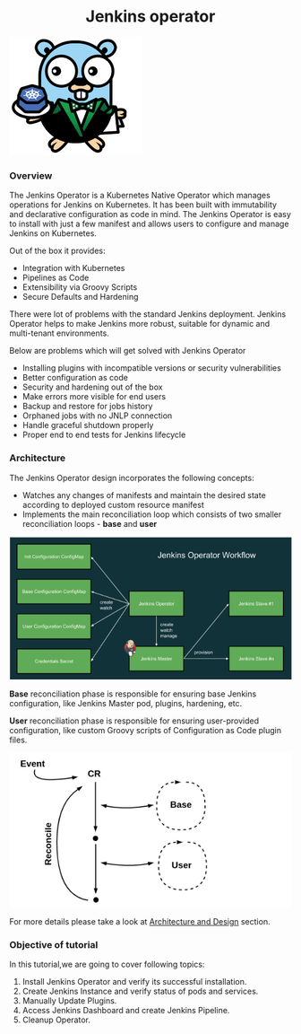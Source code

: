 <h1 align="center">Jenkins operator</h1>

![Logo](_images/logo.png)
### Overview
The Jenkins Operator is a Kubernetes Native Operator which manages operations for Jenkins on Kubernetes. It has been built with immutability and declarative configuration as code in mind. The Jenkins Operator is easy to install with just a few manifest and allows users to configure and manage Jenkins on Kubernetes.

Out of the box it provides:

- Integration with Kubernetes
- Pipelines as Code
- Extensibility via Groovy Scripts
- Secure Defaults and Hardening

There were lot of problems with the standard Jenkins deployment. Jenkins Operator helps to make Jenkins more robust, suitable for dynamic and multi-tenant environments.

Below are problems which will get solved with Jenkins Operator

- Installing plugins with incompatible versions or security vulnerabilities
- Better configuration as code
- Security and hardening out of the box
- Make errors more visible for end users
- Backup and restore for jobs history
- Orphaned jobs with no JNLP connection
- Handle graceful shutdown properly
- Proper end to end tests for Jenkins lifecycle

### Architecture

The Jenkins Operator design incorporates the following concepts:

- Watches any changes of manifests and maintain the desired state according to deployed custom resource manifest
- Implements the main reconciliation loop which consists of two smaller reconciliation loops - **base** and **user**

![](_images/jenkins-workflow.png)

**Base** reconciliation phase is responsible for ensuring base Jenkins configuration, like Jenkins Master pod, plugins, hardening, etc.

**User** reconciliation phase is responsible for ensuring user-provided configuration, like custom Groovy scripts of Configuration as Code plugin files.

![](_images/Architecture.PNG)

For more details please take a look at [Architecture and Design](https://jenkinsci.github.io/kubernetes-operator/docs/how-it-works/architecture-and-design/) section.

### Objective of tutorial

In this tutorial,we are going to cover following topics:

1. Install Jenkins Operator and verify its successful installation.
2. Create Jenkins Instance and verify status of pods and services.
3. Manually Update Plugins.
4. Access Jenkins Dashboard and create Jenkins Pipeline.
5. Cleanup Operator.
